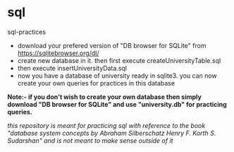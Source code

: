 # sql
sql-practices

- download your prefered version of "DB browser for SQLite" from https://sqlitebrowser.org/dl/
- create new database in it. then first execute createUniversityTable.sql 
- then execute insertUniversityData.sql
- now you have a database of university ready in sqlite3. you can now create your own queries for practices in this database

**Note:- if you don't wish to create your own database then simply download "DB browser for SQLite" and use "university.db" for practicing queries.**

*this repository is meant for practicing sql with reference to the book "database system concepts by Abraham Silberschatz Henry F. Korth S. Sudarshan" and is not meant to make sense outside of it*


